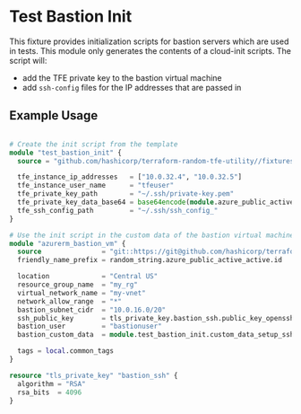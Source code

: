 # Test Bastion Init

This fixture provides initialization scripts for bastion servers which
are used in tests. This module only generates the contents of a
cloud-init scripts. The script will:
- add the TFE private key to the bastion virtual machine
- add `ssh-config` files for the IP addresses that are passed in

## Example Usage

```tf

# Create the init script from the template
module "test_bastion_init" {
  source = "github.com/hashicorp/terraform-random-tfe-utility//fixtures/test_bastion_init"

  tfe_instance_ip_addresses   = ["10.0.32.4", "10.0.32.5"]
  tfe_instance_user_name      = "tfeuser"
  tfe_private_key_path        = "~/.ssh/private-key.pem"
  tfe_private_key_data_base64 = base64encode(module.azure_public_active_active.instance_private_key)
  tfe_ssh_config_path         = "~/.ssh/ssh_config_"
}

# Use the init script in the custom data of the bastion virtual machine
module "azurerm_bastion_vm" {
  source               = "git::https://git@github.com/hashicorp/terraform-azurerm-terraform-enterprise.git//fixtures/bastion_vm"
  friendly_name_prefix = random_string.azure_public_active_active.id

  location             = "Central US"
  resource_group_name  = "my_rg"
  virtual_network_name = "my-vnet"
  network_allow_range  = "*"
  bastion_subnet_cidr  = "10.0.16.0/20"
  ssh_public_key       = tls_private_key.bastion_ssh.public_key_openssh
  bastion_user         = "bastionuser"
  bastion_custom_data  = module.test_bastion_init.custom_data_setup_ssh

  tags = local.common_tags
}

resource "tls_private_key" "bastion_ssh" {
  algorithm = "RSA"
  rsa_bits  = 4096
}
```
